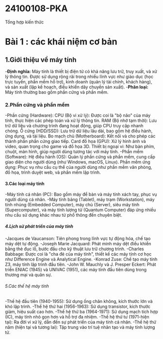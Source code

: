 # 24100108-PKA
Tổng hợp kiến thức
# Bài 1 : các khái niệm cơ bản
## 1.Giới thiệu về máy tính
-**Định nghĩa:** Máy tính là thiết bị điện tử có khả năng lưu trữ, truy xuất, và xử lý thông tin. Được sử dụng rộng rãi trong nhiều lĩnh vực như giáo dục (học trực tuyến, phần mềm hỗ trợ), kinh doanh (quản lý tài chính, khách hàng), và sản xuất (lập kế hoạch, điều khiển dây chuyền sản xuất).
-**Phân loại:** Máy tính thường bao gồm phần cứng và phần mềm.
### 2.Phần cứng và phần mềm
-Phần cứng (Hardware):
CPU (Bộ vi xử lý): Được coi là "bộ não" của máy tính, thực hiện các phép toán và xử lý thông tin.
RAM (Bộ nhớ tạm thời): Lưu trữ dữ liệu và chương trình đang hoạt động, giúp CPU truy cập nhanh chóng.
Ổ cứng (HDD/SSD): Lưu trữ dữ liệu lâu dài, bao gồm hệ điều hành, ứng dụng, và tài liệu.
Bo mạch chủ (Motherboard): Kết nối và cho phép các thành phần phần cứng giao tiếp.
Card đồ họa (GPU): Xử lý hình ảnh và video, quan trọng cho game và đồ họa 3D.
Thiết bị ngoại vi: Như bàn phím, chuột, màn hình, giúp người dùng tương tác với máy tính.
-Phần mềm (Software):
Hệ điều hành (OS): Quản lý phần cứng và phần mềm, cung cấp giao diện cho người dùng (như Windows, macOS, Linux).
Phần mềm ứng dụng: Phục vụ nhu cầu cụ thể của người dùng như phần mềm văn phòng, đồ họa, trình duyệt web, và phần mềm lập trình.
#### 3.Các loại máy tính
-Máy tính cá nhân (PC): Bao gồm máy để bàn và máy tính xách tay, phục vụ người dùng cá nhân.
-Máy tính bảng (Tablet), máy trạm (Workstation), máy tính nhúng (Embedded Computer), máy chủ (Server), siêu máy tính (Supercomputer), và máy tính lượng tử (Quantum Computer) đáp ứng nhiều nhu cầu sử dụng khác nhau từ phổ thông đến chuyên biệt.
##### 4.Lịch sử phát triển của máy tính
-Jacques de Vaucanson: Tiên phong trong lĩnh vực tự động hóa, chế tạo máy dệt tự động.
-Joseph Marie Jacquard: Phát minh máy dệt điều khiển bằng thẻ đục lỗ, bước đầu cho kỹ thuật lưu trữ chương trình.
-Charles Babbage: Được coi là "cha đẻ của máy tính", thiết kế các máy tính cơ học như Difference Engine và Analytical Engine.
-Konrad Zuse: Chế tạo máy tính Z3, máy tính lập trình đầu tiên.
-John W. Mauchly và J. Presper Eckert: Phát triển ENIAC (1945) và UNIVAC (1951), các máy tính đầu tiên dùng trong thương mại và quân sự.
###### 5.Các thế hệ máy tính
-Thế hệ đầu tiên (1940-1955): Sử dụng ống chân không, kích thước lớn và khó lập trình.
-Thế hệ thứ hai (1956-1963): Sử dụng transistor, kích thước giảm, hiệu suất cao hơn.
-Thế hệ thứ ba (1964-1971): Sử dụng mạch tích hợp (IC), máy tính nhỏ gọn hơn và hỗ trợ đa nhiệm.
-Thế hệ thứ tư (1971-hiện tại): Ra đời vi xử lý, dẫn đến sự phát triển của máy tính cá nhân.
-Thế hệ thứ năm (hiện tại và tương lai): Tập trung vào trí tuệ nhân tạo và máy tính lượng tử.

